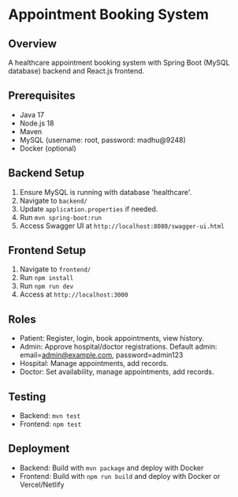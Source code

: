 # Appointment Booking System

## Overview
A healthcare appointment booking system with Spring Boot (MySQL database) backend and React.js frontend.

## Prerequisites
- Java 17
- Node.js 18
- Maven
- MySQL (username: root, password: madhu@9248)
- Docker (optional)

## Backend Setup
1. Ensure MySQL is running with database 'healthcare'.
2. Navigate to `backend/`
3. Update `application.properties` if needed.
4. Run `mvn spring-boot:run`
5. Access Swagger UI at `http://localhost:8080/swagger-ui.html`

## Frontend Setup
1. Navigate to `frontend/`
2. Run `npm install`
3. Run `npm run dev`
4. Access at `http://localhost:3000`

## Roles
- Patient: Register, login, book appointments, view history.
- Admin: Approve hospital/doctor registrations. Default admin: email=admin@example.com, password=admin123
- Hospital: Manage appointments, add records.
- Doctor: Set availability, manage appointments, add records.

## Testing
- Backend: `mvn test`
- Frontend: `npm test`

## Deployment
- Backend: Build with `mvn package` and deploy with Docker
- Frontend: Build with `npm run build` and deploy with Docker or Vercel/Netlify
